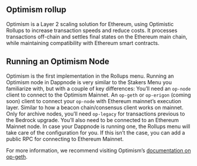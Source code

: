 ## Optimism rollup

Optimism is a Layer 2 scaling solution for Ethereum, using Optimistic Rollups to increase transaction speeds and reduce costs. It processes transactions off-chain and settles final states on the Ethereum main chain, while maintaining compatibility with Ethereum smart contracts.

## Running an Optimism Node

Optimism is the first implementation in the Rollups menu. Running an Optimism node in Dappnode is very similar to the Stakers Menu you familiarize with, but with a couple of key differences:
You’ll need an `op-node` client to connect to the Optimism Mainnet.
An `op-geth` or `op-erigon` (coming soon) client to connect your `op-node` with Ethereum mainnet’s execution layer. Similar to how a beacon chain/consensus client works on mainnet.
Only for archive nodes, you’ll need `op-legacy` for transactions previous to the Bedrock upgrade.
You’ll also need to be connected to an Ethereum Mainnet node. In case your Dappnode is running one, the Rollups menu will take care of the configuration for you. If this isn’t the case, you can add a public RPC for connecting to Ethereum Mainnet.

For more information, we recommend visiting Optimism’s [documentation on op-geth](https://op-geth.optimism.io/).
